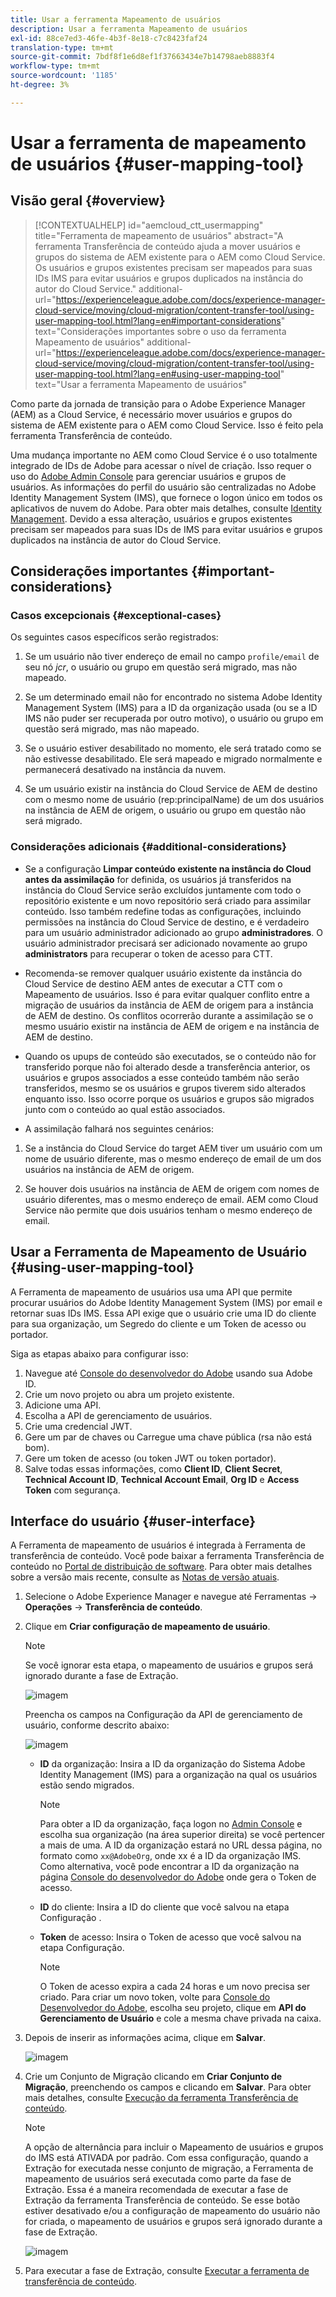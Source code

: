 ```yaml
---
title: Usar a ferramenta Mapeamento de usuários
description: Usar a ferramenta Mapeamento de usuários
exl-id: 88ce7ed3-46fe-4b3f-8e18-c7c8423faf24
translation-type: tm+mt
source-git-commit: 7bdf8f1e6d8ef1f37663434e7b14798aeb8883f4
workflow-type: tm+mt
source-wordcount: '1185'
ht-degree: 3%

---
```


# Usar a ferramenta de mapeamento de usuários {#user-mapping-tool}

## Visão geral {#overview}

>[!CONTEXTUALHELP]
>id="aemcloud_ctt_usermapping"
>title="Ferramenta de mapeamento de usuários"
>abstract="A ferramenta Transferência de conteúdo ajuda a mover usuários e grupos do sistema de AEM existente para o AEM como Cloud Service. Os usuários e grupos existentes precisam ser mapeados para suas IDs IMS para evitar usuários e grupos duplicados na instância do autor do Cloud Service."
>additional-url="https://experienceleague.adobe.com/docs/experience-manager-cloud-service/moving/cloud-migration/content-transfer-tool/using-user-mapping-tool.html?lang=en#important-considerations" text="Considerações importantes sobre o uso da ferramenta Mapeamento de usuários"
>additional-url="https://experienceleague.adobe.com/docs/experience-manager-cloud-service/moving/cloud-migration/content-transfer-tool/using-user-mapping-tool.html?lang=en#using-user-mapping-tool" text="Usar a ferramenta Mapeamento de usuários"


Como parte da jornada de transição para o Adobe Experience Manager (AEM) as a Cloud Service, é necessário mover usuários e grupos do sistema de AEM existente para o AEM como Cloud Service. Isso é feito pela ferramenta Transferência de conteúdo.

Uma mudança importante no AEM como Cloud Service é o uso totalmente integrado de IDs de Adobe para acessar o nível de criação.  Isso requer o uso do [Adobe Admin Console](https://helpx.adobe.com/br/enterprise/using/admin-console.html) para gerenciar usuários e grupos de usuários. As informações do perfil do usuário são centralizadas no Adobe Identity Management System (IMS), que fornece o logon único em todos os aplicativos de nuvem do Adobe. Para obter mais detalhes, consulte [Identity Management](https://experienceleague.adobe.com/docs/experience-manager-cloud-service/overview/what-is-new-and-different.html?lang=en#identity-management). Devido a essa alteração, usuários e grupos existentes precisam ser mapeados para suas IDs de IMS para evitar usuários e grupos duplicados na instância de autor do Cloud Service.

## Considerações importantes {#important-considerations}

### Casos excepcionais {#exceptional-cases}

Os seguintes casos específicos serão registrados:

1. Se um usuário não tiver endereço de email no campo `profile/email` de seu nó *jcr*, o usuário ou grupo em questão será migrado, mas não mapeado.

1. Se um determinado email não for encontrado no sistema Adobe Identity Management System (IMS) para a ID da organização usada (ou se a ID IMS não puder ser recuperada por outro motivo), o usuário ou grupo em questão será migrado, mas não mapeado.

1. Se o usuário estiver desabilitado no momento, ele será tratado como se não estivesse desabilitado. Ele será mapeado e migrado normalmente e permanecerá desativado na instância da nuvem.

1. Se um usuário existir na instância do Cloud Service de AEM de destino com o mesmo nome de usuário (rep:principalName) de um dos usuários na instância de AEM de origem, o usuário ou grupo em questão não será migrado.

### Considerações adicionais {#additional-considerations}

* Se a configuração **Limpar conteúdo existente na instância do Cloud antes da assimilação** for definida, os usuários já transferidos na instância do Cloud Service serão excluídos juntamente com todo o repositório existente e um novo repositório será criado para assimilar conteúdo. Isso também redefine todas as configurações, incluindo permissões na instância do Cloud Service de destino, e é verdadeiro para um usuário administrador adicionado ao grupo **administradores**. O usuário administrador precisará ser adicionado novamente ao grupo **administrators** para recuperar o token de acesso para CTT.

* Recomenda-se remover qualquer usuário existente da instância do Cloud Service de destino AEM antes de executar a CTT com o Mapeamento de usuários. Isso é para evitar qualquer conflito entre a migração de usuários da instância de AEM de origem para a instância de AEM de destino. Os conflitos ocorrerão durante a assimilação se o mesmo usuário existir na instância de AEM de origem e na instância de AEM de destino.

* Quando os upups de conteúdo são executados, se o conteúdo não for transferido porque não foi alterado desde a transferência anterior, os usuários e grupos associados a esse conteúdo também não serão transferidos, mesmo se os usuários e grupos tiverem sido alterados enquanto isso. Isso ocorre porque os usuários e grupos são migrados junto com o conteúdo ao qual estão associados.

* A assimilação falhará nos seguintes cenários:

1. Se a instância do Cloud Service do target AEM tiver um usuário com um nome de usuário diferente, mas o mesmo endereço de email de um dos usuários na instância de AEM de origem.

1. Se houver dois usuários na instância de AEM de origem com nomes de usuário diferentes, mas o mesmo endereço de email. AEM como Cloud Service não permite que dois usuários tenham o mesmo endereço de email.

## Usar a Ferramenta de Mapeamento de Usuário {#using-user-mapping-tool}

A Ferramenta de mapeamento de usuários usa uma API que permite procurar usuários do Adobe Identity Management System (IMS) por email e retornar suas IDs IMS. Essa API exige que o usuário crie uma ID do cliente para sua organização, um Segredo do cliente e um Token de acesso ou portador.

Siga as etapas abaixo para configurar isso:

1. Navegue até [Console do desenvolvedor do Adobe](https://console.adobe.io) usando sua Adobe ID.
1. Crie um novo projeto ou abra um projeto existente.
1. Adicione uma API.
1. Escolha a API de gerenciamento de usuários.
1. Crie uma credencial JWT.
1. Gere um par de chaves ou Carregue uma chave pública (rsa não está bom).
1. Gere um token de acesso (ou token JWT ou token portador).
1. Salve todas essas informações, como **Client ID**, **Client Secret**, **Technical Account ID**, **Technical Account Email**, **Org ID** e **Access Token** com segurança.

## Interface do usuário {#user-interface}

A Ferramenta de mapeamento de usuários é integrada à Ferramenta de transferência de conteúdo. Você pode baixar a ferramenta Transferência de conteúdo no [Portal de distribuição de software](https://experience.adobe.com/#/downloads/content/software-distribution/en/aemcloud.html). Para obter mais detalhes sobre a versão mais recente, consulte as [Notas de versão atuais](/help/release-notes/release-notes-cloud/release-notes-current.md).

1. Selecione o Adobe Experience Manager e navegue até Ferramentas -> **Operações** -> **Transferência de conteúdo**.
1. Clique em **Criar configuração de mapeamento de usuário**.

   >[!NOTE]
   >Se você ignorar esta etapa, o mapeamento de usuários e grupos será ignorado durante a fase de Extração.

   ![imagem](/help/move-to-cloud-service/content-transfer-tool/assets-user-mapping/user-mapping-1.png)

   Preencha os campos na Configuração da API de gerenciamento de usuário, conforme descrito abaixo:

   ![imagem](/help/move-to-cloud-service/content-transfer-tool/assets-user-mapping/user-mapping-2.png)

   * **ID** da organização: Insira a ID da organização do Sistema Adobe Identity Management (IMS) para a organização na qual os usuários estão sendo migrados.

      >[!NOTE]
      >Para obter a ID da organização, faça logon no [Admin Console](https://adminconsole.adobe.com/) e escolha sua organização (na área superior direita) se você pertencer a mais de uma. A ID da organização estará no URL dessa página, no formato como `xx@AdobeOrg`, onde xx é a ID da organização IMS.  Como alternativa, você pode encontrar a ID da organização na página [Console do desenvolvedor do Adobe](https://console.adobe.io) onde gera o Token de acesso.

   * **ID** do cliente: Insira a ID do cliente que você salvou na etapa Configuração .

   * **Token** de acesso: Insira o Token de acesso que você salvou na etapa Configuração.

      >[!NOTE]
      >O Token de acesso expira a cada 24 horas e um novo precisa ser criado. Para criar um novo token, volte para [Console do Desenvolvedor do Adobe](https://console.adobe.io), escolha seu projeto, clique em **API do Gerenciamento de Usuário** e cole a mesma chave privada na caixa.

1. Depois de inserir as informações acima, clique em **Salvar**.

   ![imagem](/help/move-to-cloud-service/content-transfer-tool/assets-user-mapping/user-mapping-3.png)


1. Crie um Conjunto de Migração clicando em **Criar Conjunto de Migração**, preenchendo os campos e clicando em **Salvar**. Para obter mais detalhes, consulte [Execução da ferramenta Transferência de conteúdo](/help/move-to-cloud-service/content-transfer-tool/using-content-transfer-tool.md#running-tool).

   >[!NOTE]
   >A opção de alternância para incluir o Mapeamento de usuários e grupos do IMS está ATIVADA por padrão. Com essa configuração, quando a Extração for executada nesse conjunto de migração, a Ferramenta de mapeamento de usuários será executada como parte da fase de Extração. Essa é a maneira recomendada de executar a fase de Extração da ferramenta Transferência de conteúdo. Se esse botão estiver desativado e/ou a configuração de mapeamento do usuário não for criada, o mapeamento de usuários e grupos será ignorado durante a fase de Extração.

   ![imagem](/help/move-to-cloud-service/content-transfer-tool/assets-user-mapping/user-mapping-4.png)

1. Para executar a fase de Extração, consulte [Executar a ferramenta de transferência de conteúdo](/help/move-to-cloud-service/content-transfer-tool/using-content-transfer-tool.md#running-tool).
